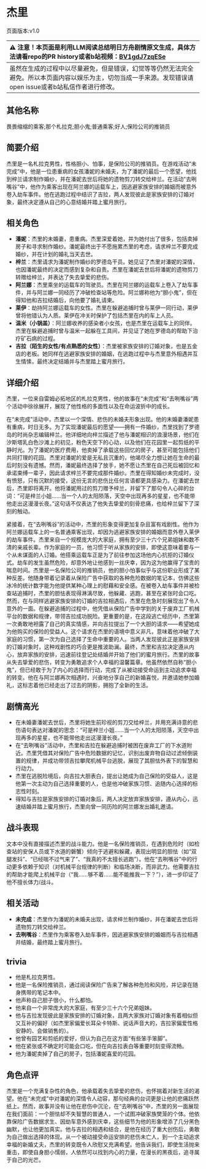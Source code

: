 # 杰里
页面版本:v1.0
 

| :warning: 注意！本页面是利用LLM阅读总结明日方舟剧情原文生成，具体方法请看repo的PR history或者b站视频：[BV1gdJ7zqESe](https://www.bilibili.com/video/BV1gdJ7zqESe/)         |
|:----------------------------|
| 虽然在生成的过程中以尽量避免，但是错误，幻觉等等仍然无法完全避免。所以本页面内容以娱乐为主，切勿当成一手来源。发现错误请open issue或者b站私信作者进行修改。|



## 其他名称
畏畏缩缩的乘客;那个札拉克;胆小鬼;普通乘客;好人;保险公司的推销员
## 简要介绍
杰里是一名札拉克男性，性格胆小、怕事，是保险公司的推销员。在游戏活动“未完成”中，他是一位患重病的女孩潘妮的未婚夫，为了潘妮的最后一个愿望，他找到梓兰请求制作婚纱，并在潘妮去世后将她的遗物剪刀转交给梓兰。在活动“去咧嘴谷”中，他作为乘客出现在阿兰娜的运载车上，因逃避家族安排的婚姻而被意外卷入劫车事件。他在逃跑过程中结识了吉拉，两人发现彼此是家族安排的订婚对象，最终决定遵从自己的心意结婚并踏上蜜月旅行。
## 相关角色
-   **潘妮**：杰里的未婚妻，患重病。杰里深爱着她，并为她付出了很多，包括卖掉房子和寻求制作婚纱。潘妮最终出于不愿拖累杰里的考虑，请求梓兰不要完成婚纱，并在计划的婚礼当天去世。
-   **梓兰**：杰里请求为潘妮制作婚纱的罗德岛干员。她见证了杰里对潘妮的深情，也因潘妮最终的决定而感到复杂和自责。杰里在潘妮去世后将潘妮的遗物剪刀转赠给梓兰，并表达了失去挚爱的悲伤。
-   **阿兰娜**：杰里乘坐的运载车的驾驶员。杰里在阿兰娜的运载车上卷入了劫车事件，并与阿兰娜一同经历了冲破检查站等危险。阿兰娜称他为“胆小鬼”，但在得知他和吉拉结婚后，向他要了婚礼请柬。
-   **莱伊**：劫持阿兰娜运载车的女性。杰里在躲避追捕时曾与莱伊一同行动，莱伊曾将他错认为人质。莱伊在冲关时保护了包括杰里在内的车上人员。
-   **温米（小锅盖）**：阿兰娜收养的感染者小女孩，也是杰里在运载车上的同伴。杰里在躲避追捕时曾与温米一起躲在工具间，并见证了她在罗德岛的帮助下治疗矿石病的过程。
-   **吉拉（陌生的女性/有点熟悉的女性）**：杰里被家族安排的订婚对象，也是五金店的老板。她同样在逃避家族安排的婚姻，在逃跑过程中与杰里意外相遇并互生情愫，最终决定结婚并与杰里踏上蜜月旅行。
## 详细介绍
杰里，一位来自雷姆必拓地区的札拉克男性，他的故事在“未完成”和“去咧嘴谷”两个活动中徐徐展开，展现了他性格的多面性以及在命运波折中的成长。

在“未完成”活动中，杰里以一个深情、悲伤的未婚夫形象出现。他的未婚妻潘妮患有重病，时日无多。为了实现潘妮最后的愿望——拥有一件婚纱，杰里找到了罗德岛的时尚杂志编辑梓兰。他详细地向梓兰描述了他与潘妮相识的浪漫场景，他们在汐斯塔乳白色沙滩上的初见，粉色天空下的心动，以及他们在花园里一起剪纸的平静时光。为了潘妮的医疗费用，他卖掉了承载这些回忆的房子，甚至可能包括他们共同打理的花园。杰里对潘妮的爱是无私且沉重的，他竭尽全力想让她在生命的最后时刻没有遗憾。然而，潘妮最终选择了放手，她不愿让杰里在自己死后被回忆和承诺束缚一辈子，因此请求梓兰不要完成那件婚纱。杰里在得知婚纱未完成时，没有愤怒，只有沉默的接受，这份无言的悲伤比任何言语都更具感染力。在潘妮去世后，杰里即将离开。他将潘妮用过的剪刀赠予梓兰，并留下了那句令人心碎的台词：“可是梓兰小姐......当一个人的太阳陨落，天空中出现再多的星星，也不能带他走出这漫漫长夜。”这句话不仅表达了他失去挚爱的刻骨悲痛，也给梓兰留下了深刻的触动。

紧接着，在“去咧嘴谷”的活动中，杰里的形象变得更加复杂且富有戏剧性。他作为阿兰娜运载车上的一名普通乘客出现，却因为逃避家族安排的婚姻而意外卷入莱伊的劫车事件。杰里来自一个规模庞大的大家庭，拥有至少三十六个兄弟姐妹和数不清的亲戚长辈。作为家庭的一员，他习惯于听从家族的安排，即使这意味着要与一个从未谋面的人订婚。他搭乘运载车正是为了前往参加这场他内心抗拒的订婚仪式。劫车的发生虽然危险，却意外地让他感到一丝庆幸，因为这为他赢得了宝贵的喘息时间。杰里是一名保险公司的推销员，他的胆小怕事似乎与这份职业形成了某种反差。他随身带着记录着从保险广告中获取的各种危险数据的笔记本，仿佛这些冰冷的统计数字能为他提供某种心理上的慰藉和安全感。在被卷入劫车事件并被检查站追捕时，杰里的胆怯表现得淋漓尽致，他躲藏、逃跑，甚至在紧张时会口吃。然而，在与同样逃避家族安排的订婚的吉拉相遇后，杰里在危急时刻展现出了令人意外的一面。在躲避追捕的过程中，他凭借从保险广告中学到的关于废弃工厂机械平台的数据和规律，带领吉拉成功脱险。更重要的是，在这段逃亡经历中，杰里第一次勇敢地袒露了自己的真实情感，并向吉拉提出了一个大胆的请求——希望她成为他购买的保险的受益人。这个请求在杰里的语境中意义非凡，意味着他冲破了大家庭的习惯，第一次为自己选择了生命中重要的人。当两人发现彼此正是家族安排的订婚对象时，这种戏剧性的巧合更是推波助澜。最终，杰里和吉拉决定遵从内心，放弃家族的安排，迅速前往登记处结婚并开始了他们的蜜月旅行。杰里的故事从失去挚爱的悲伤，转变为勇敢追求个人幸福的温馨篇章。他虽然依然自称“胆小鬼”，但已经敢于为了内心的选择而行动，完成了从被动接受命运到主动追求幸福的转变。他在与阿兰娜再次相遇时，兴奋地分享自己的新婚喜悦，并邀请她参加婚礼，这标志着他已经走出了过去的阴影，拥抱了全新的生活。
## 剧情高光
*   在未婚妻潘妮去世后，杰里将她生前珍视的剪刀交给梓兰，并用充满诗意的悲伤语句表达对潘妮的思念：“可是梓兰小姐......当一个人的太阳陨落，天空中出现再多的星星，也不能带他走出这漫漫长夜。”
*   在“去咧嘴谷”活动中，杰里和吉拉在躲避追捕时被困在废弃工厂的下水道附近。杰里凭借其对保险广告中危险数据的记忆，识别出废弃物自动过滤倾倒装置的规律，并成功带领吉拉攀爬机械平台逃脱，展现了其胆怯外表下的智慧和行动力。
*   杰里在逃脱险境后，向吉拉大胆表白，提出让她成为自己保险的受益人，这是他第一次主动为自己选择重要的人，也是他冲破家族习惯、追随内心选择的标志性时刻。
*   得知与吉拉是家族安排的订婚对象后，两人决定放弃家族安排，遵从内心，迅速结婚并踏上蜜月旅行，杰里向曾一同历险的阿兰娜发出婚礼邀请。
## 战斗表现
文本中没有直接描述杰里的战斗能力。他是一名保险推销员，在遇到危险时（如检查站的安保人员或下水道的磐蟹）倾向于逃避和躲藏，表现出明显的胆怯（如“双腿发抖”、“已经喘不过气来了”、“我真的不太擅长逃跑”）。他在“去咧嘴谷”中的行动更多依赖于知识（对机械平台规律的判断）和临场决断，而非武力。他需要吉拉的帮助才能爬上机械平台（“我......够不着......能不能推我一下？”），进一步印证了他不擅长体力/战斗。
## 相关活动
-   **未完成**：杰里作为潘妮的未婚夫出现，请求梓兰制作婚纱，并在潘妮去世后将遗物剪刀转交给梓兰。
-   **去咧嘴谷**：杰里作为乘客卷入劫车事件，因逃避家族安排的婚姻而与吉拉相遇并结婚，最终踏上蜜月旅行。
## trivia
*   他是札拉克男性。
*   他是一名保险推销员，通过阅读保险广告来了解各种危险和风险，并记录在随身携带的笔记本中。
*   他声称自己胆子很小，什么都怕。
*   他来自一个非常庞大的大家庭，有至少三十六个兄弟姐妹。
*   他与吉拉发现彼此是家族安排的订婚对象，且两大家族对订婚对象有着相似但又互补的偏好（如杰里家偏爱长耳朵卡特斯、说话声音大的，吉拉家偏爱性格安静的、会做销售的）。
*   他曾有园艺和剪纸的爱好，但认为自己在这方面“有些笨手笨脚”。
*   他在紧张或不确定时可能会口吃，但在向吉拉表白等重要时刻变得流畅。
*   他为潘妮卖掉了自己的房子，包括潘妮喜爱的花园。
## 角色点评
杰里是一个充满复杂性的角色，他承载着失去挚爱的悲伤，也怀揣着对新生活的渴望。他在“未完成”中对潘妮的深情令人动容，那句经典的台词更是让他的悲痛跃然纸上。然而，故事并没有让他在悲伤中沉沦，在“去咧嘴谷”中，杰里的另一面展现在我们面前：一个胆怯却不失智慧的普通人，一个试图冲破家族樊笼的个体。他依靠保险广告数据求生、因劫车意外感到庆幸，这些细节为他的形象增添了几分黑色幽默，也让他更加真实。他与吉拉的相遇和结合，是他在经历了重大创伤后，勇敢为自己做出选择的体现。从一个被动接受命运安排的悲伤未亡人，到一个主动追求幸福的新婚丈夫，杰里的转变既令人欣慰又充满希望。他告诉我们，即使生活抛来重击，即使自身胆小懦弱，人依然可以找到内心的力量，在漫长的黑夜后，追寻属于自己的光芒。